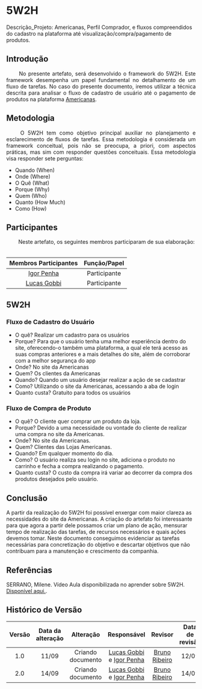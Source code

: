# 5W2H

Descrição_Projeto: Americanas, Perfil Comprador, e fluxos compreendidos do cadastro na plataforma até visualização/compra/pagamento de produtos.			

## Introdução

<div align="justify">
&emsp;&emsp; No presente artefato, será desenvolvido o framework do 5W2H. Este framework desempenha um papel fundamental no detalhamento de um fluxo de tarefas. No caso do presente documento, iremos utilizar a técnica descrita para analisar o fluxo de cadastro de usuário até o pagamento de produtos na plataforma <a href="https://www.americanas.com.br/?spa=true">Americanas</a>.
</div>

## Metodologia

<div align="justify">
&emsp;&emsp; O 5W2H tem como objetivo principal auxiliar no planejamento e esclarecimento de fluxos de tarefas. Essa metodologia é considerada um framework conceitual, pois não se preocupa, a priori, com aspectos práticas, mas sim com responder questões conceituais. Essa metodologia visa responder sete perguntas:
  
  - Quando (When)
  - Onde (Where)
  - O Quê (What)
  - Porque (Why)
  - Quem (Who)
  - Quanto (How Much)
  - Como (How)
    
</div>

## Participantes

<div align="justify">
&emsp;&emsp; Neste artefato, os seguintes membros participaram de sua elaboração: 
</br></br>
  
| Membros Participantes | Função/Papel |
| :-------------------: | :----------: |
| [Igor Penha](https://github.com/igorpenhaa) | Participante |
| [Lucas Gobbi](https://github.com/LucasBergholz) | Participante |

</div>

## 5W2H 

### Fluxo de Cadastro do Usuário
- O quê? Realizar um cadastro para os usuários
- Porque? Para que o usuário tenha uma melhor esperiência dentro do site, oferecendo-o também uma plataforma, a qual ele terá acesso as suas compras anteriores e a mais detalhes do site, além de corroborar com a melhor segurança do app
- Onde? No site da Americanas
- Quem? Os clientes da Americanas
- Quando? Quando um usuário desejar realizar a ação de se cadastrar
- Como? Utilizando o site da Americanas, acessando a aba de login
- Quanto custa? Gratuito para todos os usuários

### Fluxo de Compra de Produto 
- O quê? O cliente quer comprar um produto da loja.
- Porque? Devido a uma necessidade ou vontade do cliente de realizar uma compra no site da Americanas.
- Onde? No site da Americanas.
- Quem? Clientes das Lojas Americanas.
- Quando? Em qualquer momento do dia.
- Como? O usuário realiza seu login no site, adiciona o produto no carrinho e fecha a compra realizando o pagamento.
- Quanto custa? O custo da compra irá variar ao decorrer da compra dos produtos desejados pelo usuário.


## Conclusão

<div align="jutify">
  A partir da realização do 5W2H foi possível enxergar com maior clareza as necessidades do site da Americanas. A criação do artefato foi interessante para que agora a partir dele possamos criar um plano de ação, mensurar tempo de realização das tarefas, de recursos necessários e quais ações devemos tomar. Neste documento conseguimos evidenciar as tarefas necessárias para concretização do objetivo e descartar objetivos que não contribuam para a manutenção e crescimento da companhia.
</div>

## Referências

SERRANO, Milene. Vídeo Aula disponibilizada no aprender sobre 5W2H. [Disponível aqui.](https://unbbr-my.sharepoint.com/personal/mileneserrano_unb_br/_layouts/15/stream.aspx?id=%2Fpersonal%2Fmileneserrano%5Funb%5Fbr%2FDocuments%2FArqDSW%20%2D%20V%C3%ADdeosOriginais%2F02b%20%2D%20VideoAula%20%2D%20DSW%2DBase%20%2D%205W2H%2Emp4&ga=1).

##  Histórico de Versão

|  Versão  |   Data da alteração  |   Alteração  |  Responsável  |  Revisor  | Data de revisão |
| :--------: | :--------------------: | :-----------: | :--------------: | :--------: | :-----------------: |
|     1.0     |    11/09      |  Criando documento  |  [Lucas Gobbi](https://github.com/LucasBergholz) e [Igor Penha](https://github.com/igorpenhaa)  | [Bruno Ribeiro](https://github.com/brunoriibeiro)   | 12/09 |
|     2.0     |    14/09      |  Criando documento  |  [Lucas Gobbi](https://github.com/LucasBergholz) e [Igor Penha](https://github.com/igorpenhaa)  | [Bruno Ribeiro](https://github.com/brunoriibeiro)   | 14/09 |
